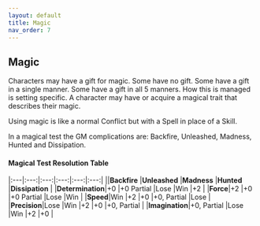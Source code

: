 ```yaml
---
layout: default
title: Magic
nav_order: 7
---
```

## Magic

Characters may have a gift for magic. Some have no gift. Some have a gift in a single manner. Some have a gift in all 5 manners. How this is managed is setting specific. A character may have or acquire a magical trait that describes their magic.

Using magic is like a normal Conflict but with a Spell in place of a Skill.

In a magical test the GM complications are: Backfire, Unleashed, Madness, Hunted and Dissipation.

#### **Magical Test Resolution Table**

|:---|:---:|:---:|:---:|:---:|:---:|
||**Backfire** |**Unleashed** |**Madness** |**Hunted** |**Dissipation** |
|**Determination**|+0 |+0 Partial |Lose |Win |+2 |
|**Force**|+2 |+0 |+0 Partial |Lose |Win |
|**Speed**|Win |+2 |+0 |+0, Partial |Lose |
|**Precision**|Lose |Win |+2 |+0 |+0, Partial |
|**Imagination**|+0, Partial |Lose |Win |+2 |+0 |
